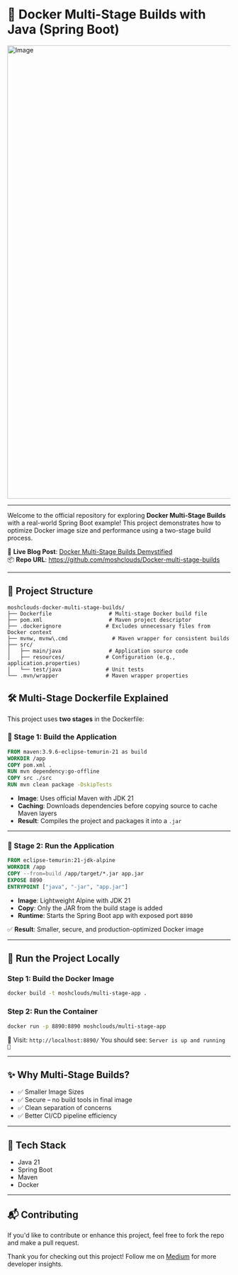 # 🚀 Docker Multi-Stage Builds with Java (Spring Boot)

<img width="1536" height="1024" alt="Image" src="https://github.com/user-attachments/assets/d76f8bf6-4796-4216-b561-95b6b8350cfc" />

---
Welcome to the official repository for exploring **Docker Multi-Stage Builds** with a real-world Spring Boot example! This project demonstrates how to optimize Docker image size and performance using a two-stage build process.

🔗 **Live Blog Post**: [Docker Multi-Stage Builds Demystified](https://medium.com/@moshclouds/docker-multi-stage-builds-demystified-<your-blog-slug>)  
📦 **Repo URL**: https://github.com/moshclouds/Docker-multi-stage-builds

---

## 📁 Project Structure
```
moshclouds-docker-multi-stage-builds/
├── Dockerfile                  # Multi-stage Docker build file
├── pom.xml                     # Maven project descriptor
├── .dockerignore              # Excludes unnecessary files from Docker context
├── mvnw, mvnw\.cmd              # Maven wrapper for consistent builds
├── src/
│   ├── main/java               # Application source code
│   ├── resources/             # Configuration (e.g., application.properties)
│   └── test/java              # Unit tests
└── .mvn/wrapper               # Maven wrapper properties
```


## 🛠️ Multi-Stage Dockerfile Explained

This project uses **two stages** in the Dockerfile:

### 🔨 Stage 1: Build the Application

```Dockerfile
FROM maven:3.9.6-eclipse-temurin-21 as build
WORKDIR /app
COPY pom.xml .
RUN mvn dependency:go-offline
COPY src ./src
RUN mvn clean package -DskipTests
````

* **Image**: Uses official Maven with JDK 21
* **Caching**: Downloads dependencies before copying source to cache Maven layers
* **Result**: Compiles the project and packages it into a `.jar`

---

### 🚀 Stage 2: Run the Application

```Dockerfile
FROM eclipse-temurin:21-jdk-alpine
WORKDIR /app
COPY --from=build /app/target/*.jar app.jar
EXPOSE 8890
ENTRYPOINT ["java", "-jar", "app.jar"]
```

* **Image**: Lightweight Alpine with JDK 21
* **Copy**: Only the JAR from the build stage is added
* **Runtime**: Starts the Spring Boot app with exposed port `8890`

✅ **Result**: Smaller, secure, and production-optimized Docker image

---

## 🧪 Run the Project Locally

### Step 1: Build the Docker Image

```bash
docker build -t moshclouds/multi-stage-app .
```

### Step 2: Run the Container

```bash
docker run -p 8890:8890 moshclouds/multi-stage-app
```

🧭 Visit: `http://localhost:8890/`
You should see: `Server is up and running 🚀`

---

## ✨ Why Multi-Stage Builds?

* ✅ Smaller Image Sizes
* ✅ Secure – no build tools in final image
* ✅ Clean separation of concerns
* ✅ Better CI/CD pipeline efficiency

---

## 📌 Tech Stack

* Java 21
* Spring Boot
* Maven
* Docker

---

## 📬 Contributing

If you'd like to contribute or enhance this project, feel free to fork the repo and make a pull request.



Thank you for checking out this project! Follow me on [Medium](https://medium.com/@moshdev2213) for more developer insights.

